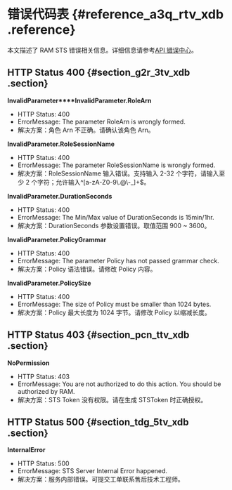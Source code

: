 # 错误代码表 {#reference_a3q_rtv_xdb .reference}

本文描述了 RAM STS 错误相关信息。详细信息请参考[API 错误中心](https://error-center.alibabacloud.com/status/product/Ram)。

## HTTP Status 400 {#section_g2r_3tv_xdb .section}

**InvalidParameter****InvalidParameter.RoleArn**

-   HTTP Status: 400
-   ErrorMessage: The parameter RoleArn is wrongly formed.
-   解决方案：角色 Arn 不正确。请确认该角色 Arn。

**InvalidParameter.RoleSessionName**

-   HTTP Status: 400
-   ErrorMessage: The parameter RoleSessionName is wrongly formed.
-   解决方案：RoleSessionName 输入错误。支持输入 2-32 个字符，请输入至少 2 个字符；允许输入^\[a-zA-Z0-9\\.@\\-\_\]+$。

**InvalidParameter.DurationSeconds**

-   HTTP Status: 400
-   ErrorMessage: The Min/Max value of DurationSeconds is 15min/1hr.
-   解决方案：DurationSeconds 参数设置错误。取值范围 900 ~ 3600。

**InvalidParameter.PolicyGrammar**

-   HTTP Status: 400
-   ErrorMessage: The parameter Policy has not passed grammar check.
-   解决方案：Policy 语法错误。请修改 Policy 内容。

**InvalidParameter.PolicySize**

-   HTTP Status: 400
-   ErrorMessage: The size of Policy must be smaller than 1024 bytes.
-   解决方案：Policy 最大长度为 1024 字节。请修改 Policy 以缩减长度。

## HTTP Status 403 {#section_pcn_ttv_xdb .section}

**NoPermission**

-   HTTP Status: 403
-   ErrorMessage: You are not authorized to do this action. You should be authorized by RAM.
-   解决方案：STS Token 没有权限。请在生成 STSToken 时正确授权。

## HTTP Status 500 {#section_tdg_5tv_xdb .section}

**InternalError**

-   HTTP Status: 500
-   ErrorMessage: STS Server Internal Error happened.
-   解决方案：服务内部错误。可提交工单联系售后技术工程师。

